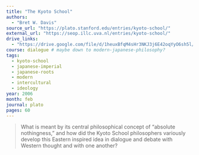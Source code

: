 ```yaml
---
title: "The Kyoto School"
authors:
  - "Bret W. Davis"
source_url: "https://plato.stanford.edu/entries/kyoto-school/"
external_url: "https://seop.illc.uva.nl/entries/kyoto-school/"
drive_links:
  - "https://drive.google.com/file/d/1heuxBfqM4sHr3NKJ3j6E42oqYyO6sh5l/view?usp=drivesdk"
course: dialogue # maybe down to modern-japanese-philosophy?
tags:
  - kyoto-school
  - japanese-imperial
  - japanese-roots
  - modern
  - intercultural
  - ideology
year: 2006
month: feb
journal: plato
pages: 60
---
```


> What is meant by its central philosophical concept of “absolute nothingness,” and how did the Kyoto School philosophers variously develop this Eastern inspired idea in dialogue and debate with Western thought and with one another?

